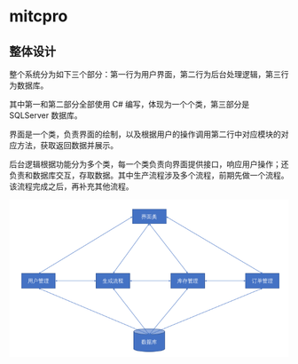 # mitcpro
## 整体设计
整个系统分为如下三个部分：第一行为用户界面，第二行为后台处理逻辑，第三行为数据库。

其中第一和第二部分全部使用 C# 编写，体现为一个个类，第三部分是SQLServer 数据库。

界面是一个类，负责界面的绘制，以及根据用户的操作调用第二行中对应模块的对应方法，获取返回数据并展示。

后台逻辑根据功能分为多个类，每一个类负责向界面提供接口，响应用户操作；还负责和数据库交互，存取数据。其中生产流程涉及多个流程，前期先做一个流程。该流程完成之后，再补充其他流程。

![ss](proj_diagram.png)
